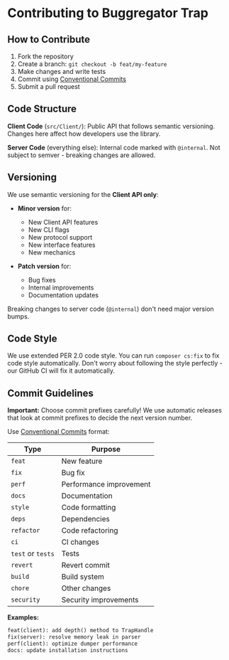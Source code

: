 # Contributing to Buggregator Trap

## How to Contribute

1. Fork the repository
2. Create a branch: `git checkout -b feat/my-feature`
3. Make changes and write tests
4. Commit using [Conventional Commits](https://www.conventionalcommits.org/)
5. Submit a pull request

## Code Structure

**Client Code** (`src/Client/`): Public API that follows semantic versioning. Changes here affect how developers use the library.

**Server Code** (everything else): Internal code marked with `@internal`. Not subject to semver - breaking changes are allowed.

## Versioning

We use semantic versioning for the **Client API only**:

- **Minor version** for:
  - New Client API features
  - New CLI flags
  - New protocol support
  - New interface features
  - New mechanics
  
- **Patch version** for:
  - Bug fixes
  - Internal improvements
  - Documentation updates

Breaking changes to server code (`@internal`) don't need major version bumps.

## Code Style

We use extended PER 2.0 code style. You can run `composer cs:fix` to fix code style automatically. Don't worry about following the style perfectly - our GitHub CI will fix it automatically.

## Commit Guidelines

**Important:** Choose commit prefixes carefully! We use automatic releases that look at commit prefixes to decide the next version number.

Use [Conventional Commits](https://www.conventionalcommits.org/) format:

| Type              | Purpose                           |
|-------------------|-----------------------------------|
| `feat`            | New feature                       |
| `fix`             | Bug fix                           |
| `perf`            | Performance improvement           |
| `docs`            | Documentation                     |
| `style`           | Code formatting                   |
| `deps`            | Dependencies                      |
| `refactor`        | Code refactoring                  |
| `ci`              | CI changes                        |
| `test` or `tests` | Tests                             |
| `revert`          | Revert commit                     |
| `build`           | Build system                      |
| `chore`           | Other changes                     |
| `security`        | Security improvements             |

**Examples:**

```markdown
feat(client): add depth() method to TrapHandle
fix(server): resolve memory leak in parser
perf(client): optimize dumper performance
docs: update installation instructions
```

